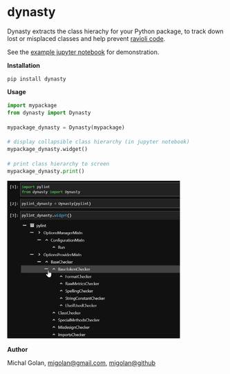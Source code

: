 # dynasty

Dynasty extracts the class hierachy for your Python package, to track down lost or misplaced classes and help prevent [ravioli code](https://docs.python-guide.org/writing/structure).

See the [example jupyter notebook](https://github.com/migolan/dynasty/blob/main/example.ipynb) for demonstration.

**Installation**
```buildoutcfg
pip install dynasty
```

**Usage**
```python
import mypackage
from dynasty import Dynasty

mypackage_dynasty = Dynasty(mypackage)

# display collapsible class hierarchy (in jupyter notebook)
mypackage_dynasty.widget()

# print class hierarchy to screen
mypackage_dynasty.print()
```
<img src="https://github.com/migolan/dynasty/blob/main/widget_demo.gif" width="400">

**Author**

Michal Golan, [migolan@gmail.com](migolan@gmail.com), [migolan@github](https://github.com/migolan)
